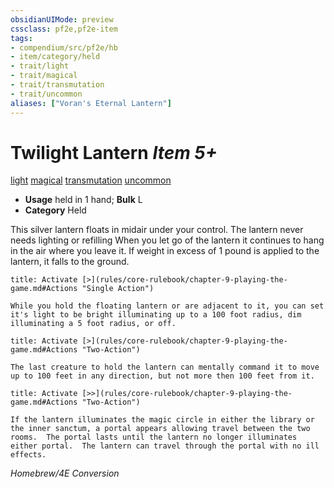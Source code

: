 ```yaml
---
obsidianUIMode: preview
cssclass: pf2e,pf2e-item
tags:
- compendium/src/pf2e/hb
- item/category/held
- trait/light
- trait/magical
- trait/transmutation
- trait/uncommon
aliases: ["Voran's Eternal Lantern"]
---
```

# Twilight Lantern *Item 5+*  
[light](rules/traits/light.md "Light Effect Trait")  [magical](rules/traits/magical.md "Magical Item Trait")  [transmutation](rules/traits/transmutation.md "Transmutation School Trait")  [uncommon](rules/traits/uncommon.md "Uncommon Rarity Trait")  

- **Usage** held in 1 hand; **Bulk** L
- **Category** Held

This silver lantern floats in midair under your control.  The lantern never needs lighting or refilling  When you let go of the lantern it continues to hang in the air where you leave it.  If weight in excess of 1 pound is applied to the lantern, it falls to the ground.

```ad-embed-ability
title: Activate [>](rules/core-rulebook/chapter-9-playing-the-game.md#Actions "Single Action")

While you hold the floating lantern or are adjacent to it, you can set it's light to be bright illuminating up to a 100 foot radius, dim illuminating a 5 foot radius, or off.
```

```ad-embed-ability
title: Activate [>](rules/core-rulebook/chapter-9-playing-the-game.md#Actions "Two-Action")

The last creature to hold the lantern can mentally command it to move up to 100 feet in any direction, but not more then 100 feet from it.
```

```ad-embed-ability
title: Activate [>>](rules/core-rulebook/chapter-9-playing-the-game.md#Actions "Two-Action")

If the lantern illuminates the magic circle in either the library or the inner sanctum, a portal appears allowing travel between the two rooms.  The portal lasts until the lantern no longer illuminates either portal.  The lantern can travel through the portal with no ill effects.
```

*Homebrew/4E Conversion*